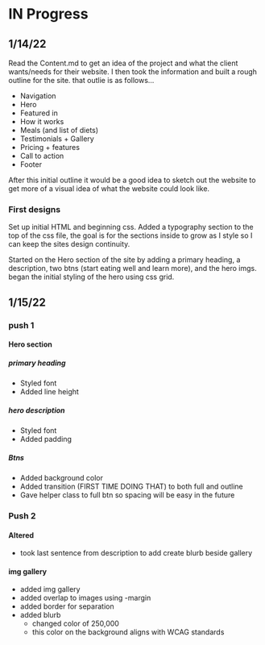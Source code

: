 # IN Progress

## 1/14/22

Read the Content.md to get an idea of the project and what the client wants/needs for their website. I then took the information and built a rough outline for the site. that outlie is as follows...

- Navigation
- Hero
- Featured in
- How it works
- Meals (and list of diets)
- Testimonials + Gallery
- Pricing + features
- Call to action
- Footer

After this initial outline it would be a good idea to sketch out the website to get more of a visual idea of what the website could look like.

### First designs

Set up initial HTML and beginning css. Added a typography section to the top of the css file, the goal is for the sections inside to grow as I style so I can keep the sites design continuity.

Started on the Hero section of the site by adding a primary heading, a description, two btns (start eating well and learn more), and the hero imgs. began the initial styling of the hero using css grid.

## 1/15/22

### push 1

#### Hero section

##### primary heading

- Styled font
- Added line height

##### hero description

- Styled font
- Added padding

##### Btns

- Added background color
- Added transition (FIRST TIME DOING THAT) to both full and outline
- Gave helper class to full btn so spacing will be easy in the future

### Push 2

#### Altered

- took last sentence from description to add create blurb beside gallery

#### img gallery

- added img gallery
- added overlap to images using -margin
- added border for separation
- added blurb
  - changed color of 250,000
  - this color on the background aligns with WCAG standards
